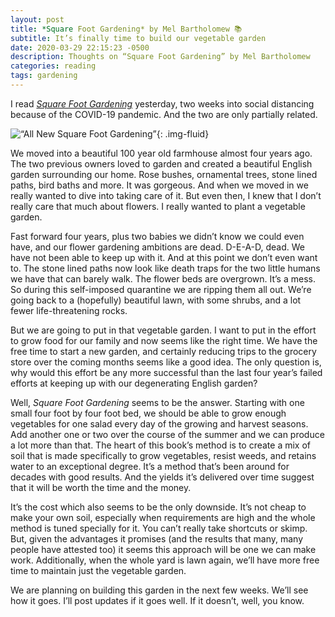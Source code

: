 ```yaml
---
layout: post
title: *Square Foot Gardening* by Mel Bartholomew 📚
subtitle: It’s finally time to build our vegetable garden
date: 2020-03-29 22:15:23 -0500
description: Thoughts on “Square Foot Gardening” by Mel Bartholomew
categories: reading
tags: gardening
---
```


I read [*Square Foot Gardening*](https://amzn.to/2WTPZcI) yesterday, two weeks into social distancing because of the COVID-19 pandemic. And the two are only partially related. 

![“All New Square Foot Gardening”](/images/posts/2020-03-27--15-40-29.jpeg){: .img-fluid}

We moved into a beautiful 100 year old farmhouse almost four years ago. The two previous owners loved to garden and created a beautiful English garden surrounding our home. Rose bushes, ornamental trees, stone lined paths, bird baths and more. It was gorgeous. And when we moved in we really wanted to dive into taking care of it. But even then, I knew that I don’t really care that much about flowers. I really wanted to plant a vegetable garden.

Fast forward four years, plus two babies we didn’t know we could even have, and our flower gardening ambitions are dead. D-E-A-D, dead. We have not been able to keep up with it. And at this point we don’t even want to. The stone lined paths now look like death traps for the two little humans we have that can barely walk. The flower beds are overgrown. It’s a mess. So during this self-imposed quarantine we are ripping them all out. We’re going back to a (hopefully) beautiful lawn, with some shrubs, and a lot fewer life-threatening rocks.

But we are going to put in that vegetable garden. I want to put in the effort to grow food for our family and now seems like the right time. We have the free time to start a new garden, and certainly reducing trips to the grocery store over the coming months seems like a good idea. The only question is, why would this effort be any more successful than the last four year’s failed efforts at keeping up with our degenerating English garden?

Well, *Square Foot Gardening* seems to be the answer. Starting with one small four foot by four foot bed, we should be able to grow enough vegetables for one salad every day of the growing and harvest seasons. Add another one or two over the course of the summer and we can produce a lot more than that. The heart of this book’s method is to create a mix of soil that is made specifically to grow vegetables, resist weeds, and retains water to an exceptional degree. It’s a method that’s been around for decades with good results. And the yields it’s delivered over time suggest that it will be worth the time and the money.

It’s the cost which also seems to be the only downside. It’s not cheap to make your own soil, especially when requirements are high and the whole method is tuned specially for it. You can’t really take shortcuts or skimp. But, given the advantages it promises (and the results that many, many people have attested too) it seems this approach will be one we can make work. Additionally, when the whole yard is lawn again, we’ll have more free time to maintain just the vegetable garden.

We are planning on building this garden in the next few weeks. We’ll see how it goes. I’ll post updates if it goes well. If it doesn’t, well, you know.
